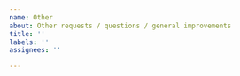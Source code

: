 ```yaml
---
name: Other
about: Other requests / questions / general improvements
title: ''
labels: ''
assignees: ''

---
```



